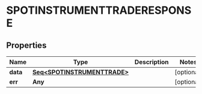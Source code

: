 

# SPOTINSTRUMENTTRADERESPONSE


## Properties

Name | Type | Description | Notes
------------ | ------------- | ------------- | -------------
**data** | [**Seq&lt;SPOTINSTRUMENTTRADE&gt;**](SPOTINSTRUMENTTRADE.md) |  |  [optional]
**err** | **Any** |  |  [optional]




